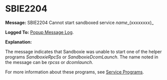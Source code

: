 # SBIE2204


**Message:** SBIE2204 Cannot start sandboxed service _name__(xxxxxxxx)_

**Logged To:** [Popup Message Log](PopupMessageLog.md).

**Explanation:**

The message indicates that Sandboxie was unable to start one of the helper programs _SandboxieRpcSs_ or _SandboxieDcomLaunch_. The name noted in the message can be _rpcss_ or _dcomlaunch_.

For more information about these programs, see [Service Programs](ServicePrograms.md).
